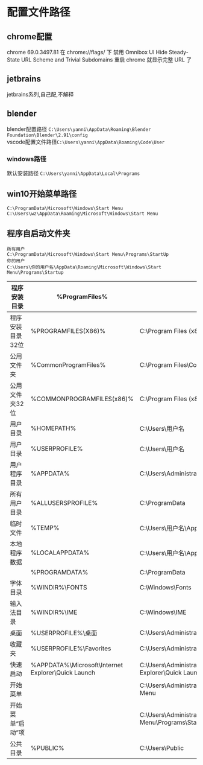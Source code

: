 # 配置文件路径

## chrome配置

chrome 69.0.3497.81
在 chrome://flags/ 下
禁用 Omnibox UI Hide Steady-State URL Scheme and Trivial Subdomains
重启 chrome 就显示完整 URL 了

## jetbrains

jetbrains系列,自己配,不解释

## blender

blender配置路径 `C:\Users\yanni\AppData\Roaming\Blender Foundation\Blender\2.91\config`  
vscode配置文件路径`C:\Users\yanni\AppData\Roaming\Code\User`

### windows路径

默认安装路径 `C:\Users\yanni\AppData\Local\Programs`

## win10开始菜单路径

```text
C:\ProgramData\Microsoft\Windows\Start Menu
C:\Users\wz\AppData\Roaming\Microsoft\Windows\Start Menu
```

## 程序自启动文件夹

```text
所有用户
C:\ProgramData\Microsoft\Windows\Start Menu\Programs\StartUp
你的用户
C:\Users\你的用户名\AppData\Roaming\Microsoft\Windows\Start Menu\Programs\Startup
```

| 程序安装目录     | %ProgramFiles%                                     | C:\Program Files                                                                     |
| ---------------- | -------------------------------------------------- | ------------------------------------------------------------------------------------ |
| 程序安装目录32位 | %PROGRAMFILES(X86)%                                | C:\Program Files (x86)                                                               |
| 公用文件夹       | %CommonProgramFiles%                               | C:\Program Files\Common Files                                                        |
| 公用文件夹32位   | %COMMONPROGRAMFILES(x86)%                          | C:\Program Files (x86)\Common Files                                                  |
| 用户目录         | %HOMEPATH%                                         | C:\Users\用户名                                                                      |
| 用户目录         | %USERPROFILE%                                      | C:\Users\用户名                                                                      |
| 用户程序目录     | %APPDATA%                                          | C:\Users\Administrator\AppData\Roaming                                               |
| 所有用户目录     | %ALLUSERSPROFILE%                                  | C:\ProgramData                                                                       |
| 临时文件         | %TEMP%                                             | C:\Users\用户名\AppData\Local\Temp                                                   |
| 本地程序数据     | %LOCALAPPDATA%                                     | C:\Users\用户名\AppData\Local                                                        |
|                  | %PROGRAMDATA%                                      | C:\ProgramData                                                                       |
| 字体目录         | %WINDIR%\FONTS                                     | C:\Windows\Fonts                                                                     |
| 输入法目录       | %WINDIR%\IME                                       | C:\Windows\IME                                                                       |
| 桌面             | %USERPROFILE%\桌面                                 | C:\Users\Administrator\Desktop                                                       |
| 收藏夹           | %USERPROFILE%\Favorites                            | C:\Users\Administrator\Favorites                                                     |
| 快速启动         | %APPDATA%\Microsoft\Internet Explorer\Quick Launch | C:\Users\Administrator\AppData\Roaming\Microsoft\Internet Explorer\Quick Launch      |
| 开始菜单         |                                                    | C:\Users\Administrator\AppData\Roaming\Microsoft\Windows\Start Menu                  |
| 开始菜单“启动”项 |                                                    | C:\Users\Administrator\AppData\Roaming\Microsoft\Windows\Start Menu\Programs\Startup |
| 公共目录         | %PUBLIC%                                           | C:\Users\Public                                                                      |
